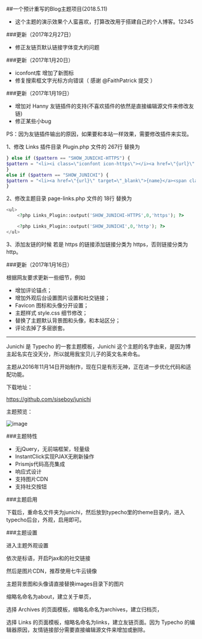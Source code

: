 ##一个预计重写的Blog主题项目(2018.5.11)

- 这个主题的演示效果个人蛮喜欢，打算改改用于搭建自己的个人博客。12345

###更新（2017年2月27日）

- 修正友链页默认链接字体变大的问题

###更新（2017年1月20日）

- iconfont库 增加了新图标
- 修复搜索框文字光标方向错误（ 感谢 @FaithPatrick 提交 ）

###更新（2017年1月19日）

- 增加对 Hanny 友链插件的支持(不喜欢插件的依然是直接编辑源文件来修改友链)
- 修正某些小bug

PS：因为友链插件输出的原因，如果要和本站一样效果，需要修改插件来实现。

1、修改 Links 插件目录 Plugin.php 文件的 267行 替换为 

```php
} else if ($pattern == "SHOW_JUNICHI-HTTPS") {
$pattern = "<li><i class=\"iconfont icon-https\"></i><a href=\"{url}\" target=\"_blank\">{name}</a><span class=\"more\">（{title}）</span></li>\n";
}
else if ($pattern == "SHOW_JUNICHI") {
$pattern = "<li><a href=\"{url}\" target=\"_blank\">{name}</a><span class=\"more\">（{title}）</span></li>\n";
}
```
2、修改主题目录 page-links.php 文件的 18行 替换为

```php
<ul>
    <?php Links_Plugin::output('SHOW_JUNICHI-HTTPS',0,'https'); ?>

    <?php Links_Plugin::output('SHOW_JUNICHI',0,'http'); ?>
</ul> 
```
3、添加友链的时候 若是 https 的链接添加链接分类为 https，否则链接分类为 http。

###更新（2017年1月16日）

根据网友要求更新一些细节，例如

- 增加评论锚点；
- 增加外观后台设置图片设置和社交链接；
- Favicon 图标和头像分开设置；
- 主题样式 style.css 细节修改；
- 替换了主题默认背景图和头像，和本站区分；
- 评论去掉了多层嵌套。

<hr>

Junichi 是 Typecho 的一套主题模板，Junichi 这个主题的名字由来，是因为博主起名实在没天分，所以就用我宝贝儿子的英文名来命名。

主题从2016年11月14日开始制作，现在只是有形无神，正在进一步优化代码和适配功能。

下载地址：

https://github.com/siseboy/junichi

主题预览：

![image](https://oh34w4h6l.qnssl.com/screenshot.jpg?imageView3)

###主题特性

 - 无jQuery，无前端框架，轻量级
 - InstantClick实现PJAX无刷新操作
 - Prismjs代码高亮集成
 - 响应式设计
 - 支持图片CDN
 - 支持社交按钮

###主题启用

下载后，重命名文件夹为junichi，然后放到typecho里的theme目录内，进入typecho后台，外观，启用即可。

###主题设置

进入主题外观设置

依次是标语，开启Pjax和的社交链接

然后是图片CDN，推荐使用七牛云镜像

主题背景图和头像请直接替换images目录下的图片

缩略名命名为about，建立关于单页，

选择 Archives 的页面模板，缩略名命名为archives，建立归档页，

选择 Links 的页面模板，缩略名命名为links，建立友链页面。因为 Typecho 的编辑器原因，友情链接部分需要直接编辑源文件来增加或删除。